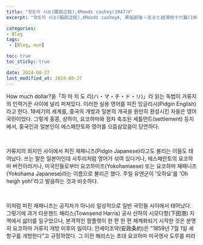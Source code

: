 ```yaml
---
title: "핫토리 시소(服部之総),《Moods cashey(1947)》"
excerpt: "핫토리 시소(服部之総),《Moods cashey》, 黒船前後・志士と経済他十六篇(1981)에서 옮김, 이와나미 쇼텐(岩波書店), 1947."

categories:
- Blog
tags:
 - [Blog, mun]

toc: true
toc_sticky: true

date: 2024-08-27
last_modified_at: 2024-08-27
---
```


How much dollar?을「하 마 치 도 리(ハ・マ・チ・ド・リ)」라 읽는 독법이 거류지의 인력거꾼 사이에 널리 퍼져있다. 이러한 실용 영어를 피진 잉글리시(Pidgin English)라고 한다. 19세기의 세계를, 중국의 개방과 일본의 개국을 원만히 완성시킨 자들은 영어국민이었다. 그렇게 홍콩, 상하이, 요코하마와 점차 축조된 세틀먼트(settlement) 등지에서, 중국인과 일본인이 에스페란토와 영어를 으뜸삼았음이 당연하다.

&nbsp;

거류지의 외지인 사이에서 피진 재패니즈(Pidgin Japanese)라고도 불리는 이들도 태어났다. 쓰는 말은 일본어인데 사투리처럼 영어가 섞여 있다거나, 에스페란토의 요코하마 버전이라거나, 미국인들로부터 요코하미즈(Yokohamaese) 또는 요코하마 재패니즈(Yokohama Japanese)라는 이름으로 불리곤 했다. 주일 유엔군이 '오하요'를 'Oh heigh yoh!'라고 발음하는 것과 비슷하다.

&nbsp;

이처럼 피진 재패니즈는 공직자가 아니라 일상적으로 일반 국민들 사이에서 태어났다. 그렇기에 과거 타운젠드 해리스(Townsend Harris) 공사 산하의 시모다항(下田港) 지역에서 삶터를 일구었으나, 본격적인 팜플렛이 한 편 한 편 체계화되기 시작한 것은 분명히 요코하마 거류지 개방 이후의 일이다. 안세이조약(安政条約)은 "1859년 7월 1일 세 항구를 개방한다"고 규정하였다. 그 이전 해리스는 초대 요코하마 미국영사 도루를 따라 
